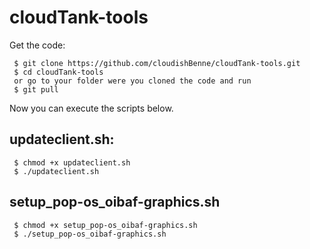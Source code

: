 # cloudTank-tools
Get the code:
```
 $ git clone https://github.com/cloudishBenne/cloudTank-tools.git
 $ cd cloudTank-tools
 or go to your folder were you cloned the code and run
 $ git pull
```
Now you can execute the scripts below.

## updateclient.sh:
```
 $ chmod +x updateclient.sh
 $ ./updateclient.sh
```

## setup_pop-os_oibaf-graphics.sh
```
 $ chmod +x setup_pop-os_oibaf-graphics.sh
 $ ./setup_pop-os_oibaf-graphics.sh
```
